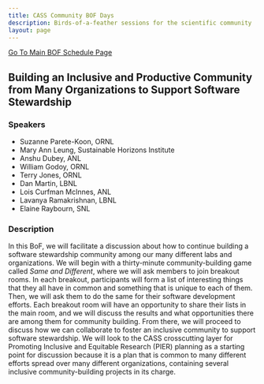 ```yaml
---
title: CASS Community BOF Days
description: Birds-of-a-feather sessions for the scientific community
layout: page
---
```


[Go To Main BOF Schedule Page](/bofs)

## Building an Inclusive and Productive Community from Many Organizations to Support Software Stewardship 

### Speakers

- Suzanne Parete-Koon, ORNL
- Mary Ann Leung, Sustainable Horizons Institute
- Anshu Dubey, ANL
- William Godoy, ORNL
- Terry Jones, ORNL
- Dan Martin, LBNL
- Lois Curfman McInnes, ANL
- Lavanya Ramakrishnan, LBNL
- Elaine Raybourn, SNL


### Description

In this BoF, we will facilitate a discussion about how to continue building a software stewardship community among our many different labs and organizations. We will begin with a thirty-minute community-building game called _Same and Different_, where we will ask members to join breakout rooms. In each breakout, participants will form a list of  interesting things that they all have in common and something that is unique to each of them. Then, we will ask them to do the same for their software development efforts. Each breakout room will have an opportunity to share their lists in the main room, and we will discuss the results and what opportunities there are among them for community building. From there, we will proceed to discuss how we can collaborate to foster an inclusive community to support software stewardship. We will look to the CASS crosscutting layer for Promoting Inclusive and Equitable Research (PIER) planning as a starting point for discussion because it is a plan that is common to many different efforts spread over many different organizations, containing several inclusive community-building projects in its charge.
